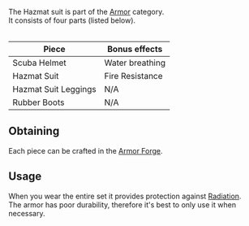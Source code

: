 The Hazmat suit is part of the [Armor](https://github.com/TheBusyBiscuit/Slimefun4/wiki/Armor) category.<br>
It consists of four parts (listed below).<br><br>

| Piece  |  Bonus effects  |
| ------------- | -------------  |
| Scuba Helmet  |  Water breathing  |
| Hazmat Suit  |  Fire Resistance  |
| Hazmat Suit Leggings |  N/A  |
| Rubber Boots |  N/A  |

## Obtaining
Each piece can be crafted in the [Armor Forge](https://github.com/TheBusyBiscuit/Slimefun4/wiki/Armor-Forge).

## Usage
When you wear the entire set it provides protection against [Radiation](https://github.com/TheBusyBiscuit/Slimefun4/wiki/Radiation).<br>
The armor has poor durability, therefore it's best to only use it when necessary.
